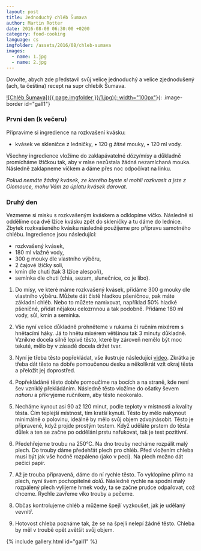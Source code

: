 ```yaml
---
layout: post
title: Jednoduchý chléb Šumava
author: Martin Rotter
date: 2016-08-08 06:30:00 +0200
category: food-cooking
language: cs
imgfolder: /assets/2016/08/chleb-sumava
images:
  - name: 1.jpg
  - name: 2.jpg
---
```


Dovolte, abych zde představil svůj velice jednoduchý a velice zjednodušený (ach, ta čeština) recept na supr chlebík Šumava.
<!--more-->

[![Chléb Šumava]({{ page.imgfolder }}/1.jpg){: width="100px"}](#){: .image-border id="gall1"}

### První den (k večeru)

Připravíme si ingredience na rozkvašení kvásku:

* kvásek ve skleničce z ledničky,
• 120 g *žitné* mouky,
• 120 ml vody.

Všechny ingredience vložíme do zaklapávatelné dózy/mísy a důkladně promícháme lžičkou tak, aby v míse nezůstala žádná nezamíchaná mouka. Následně zaklapneme víčkem a dáme přes noc odpočívat na linku.

*Pokud nemáte žádný kvásek, ze kterého byste si mohli rozkvasit a jste z Olomouce, mohu Vám za úplatu kvásek darovat.*

### Druhý den

Vezmeme si misku s rozkvašeným kváskem a odklopíme víčko. Následně si oddělíme cca dvě lžíce kvásku zpět do skleničky a tu dáme do lednice. Zbytek rozkvašeného kvásku následně použijeme pro přípravu samotného chlébu. Ingredience jsou následující:

* rozkvašený kvásek,
* 180 ml vlažné vody,
* 300 g mouky dle vlastního výběru,
* 2 čajové lžičky soli,
* kmín dle chuti (tak 3 lžíce alespoň),
* semínka dle chuti (chia, sezam, slunečnice, co je libo).

1. Do mísy, ve které máme rozkvašený kvásek, přidáme 300 g mouky dle vlastního výběru. Můžete dát čistě hladkou pšeničnou, pak máte základní chléb. Nebo to můžete namixovat, například 50% hladké pšeničné, přidat nějakou celozrnnou a tak podobně. Přidáme 180 ml vody, sůl, kmín a semínka.

2. Vše nyní velice důkladně prohněteme v rukama či ručním mixérem s hnětacími háky. Já to hnětu mixérem většinou tak 3 minuty důkladně. Vznikne docela silně lepivé těsto, které by zároveň nemělo být moc tekuté, mělo by v zásadě docela držet tvar.

3. Nyní je třeba těsto popřekládat, vše ilustruje následující [video](https://www.youtube.com/watch?v=nCCHzSjUNXc). Zkrátka je třeba dát těsto na dobře pomoučenou desku a několikrát vzít okraj těsta a přeložit jej doprostřed.

4. Popřekládáné těsto dobře pomoučíme na bocích a na straně, kde není šev vzniklý překládáním. Následně těsto vložíme do ošatky ševem *nahoru* a přikryjeme ručníkem, aby těsto neokoralo.

5. Necháme kynout asi 90 až 120 minut, podle teploty v místnosti a kvality těsta. Čím teplejší místnost, tím kratší kynutí. Těsto by mělo nakynout minimálně o polovinu, ideálně by mělo svůj objem zdvojnásobit. Těsto je připravené, když projde prostým testem. Když uděláte prstem do těsta důlek a ten se začne po oddělání prstu nafukovat, tak je test pozitivní.

6. Předehřejeme troubu na 250°C. Na dno trouby necháme rozpálit malý plech. Do trouby dáme předehřát plech pro chléb. Před vložením chleba musí být jak vše hodně rozpáleno (jako v peci). Na plech možno dát pečicí papír.

7. Až je trouba připravená, dáme do ní rychle těsto. To vyklopíme přímo na plech, nyní švem pochopitelně *dolů*. Následně rychle na spodní malý rozpálený plech vylijeme hrnek vody, ta se začne prudce odpařovat, což chceme. Rychle zavřeme víko trouby a pečeme.

8. Občas kontrolujeme chléb a můžeme špejlí vyzkoušet, jak je udělaný vevnitř.

9. Hotovost chleba poznáme tak, že se na špejli nelepí žádné těsto. Chleba by měl v troubě opět zvětšit svůj objem.





{% include gallery.html id="gall1" %}